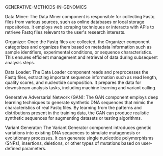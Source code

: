 GENERATIVE-METHODS-IN-GENOMICS

Data Miner: The Data Miner component is responsible for collecting Fastq files from various sources, such as online databases or local storage repositories. It employs web scraping techniques or interacts with APIs to retrieve Fastq files relevant to the user's research interests.

Organizer: Once the Fastq files are collected, the Organizer component categorizes and organizes them based on metadata information such as sample identifiers, experimental conditions, or sequence characteristics. This ensures efficient management and retrieval of data during subsequent analysis steps.

Data Loader: The Data Loader component reads and preprocesses the Fastq files, extracting important sequence information such as read length, quality scores, and nucleotide composition. It prepares the data for downstream analysis tasks, including machine learning and variant calling.

Generative Adversarial Network (GAN): The GAN component employs deep learning techniques to generate synthetic DNA sequences that mimic the characteristics of real Fastq files. By learning from the patterns and distributions present in the training data, the GAN can produce realistic synthetic sequences for augmenting datasets or testing algorithms.

Variant Generator: The Variant Generator component introduces genetic variations into existing DNA sequences to simulate mutagenesis or evolutionary processes. It can generate single nucleotide polymorphisms (SNPs), insertions, deletions, or other types of mutations based on user-defined parameters.
